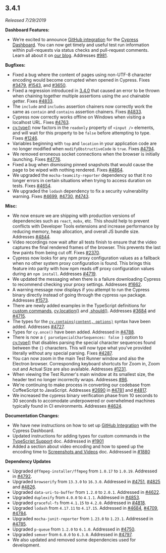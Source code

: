 ## 3.4.1

_Released 7/29/2019_

**Dashboard Features:**

- We’re excited to announce
  [GitHub integration](/guides/cloud/github-integration) for the
  [Cypress Dashboard](https://on.cypress.io/dashboard). You can now get timely
  and useful test run information within pull-requests via status checks and
  pull-request comments. Learn all about it on
  [our blog](https://www.cypress.io/blog/2019/07/29/github-integration-for-the-cypress-dashboard/).
  Addresses [#981](https://github.com/cypress-io/cypress/issues/981).

**Bugfixes:**

- Fixed a bug where the content of pages using non-UTF-8 character encoding
  would become corrupted when opened in Cypress. Fixes
  [#3479](https://github.com/cypress-io/cypress/issues/3479),
  [#1543](https://github.com/cypress-io/cypress/issues/1543), and
  [#3650](https://github.com/cypress-io/cypress/issues/3650).
- Fixed a regression introduced in [3.4.0](/guides/references/changelog#3-4-0)
  that caused an error to be thrown when chaining together multiple assertions
  using the `and` chainable getter. Fixes
  [#4833](https://github.com/cypress-io/cypress/issues/4833).
- The `include` and `includes` assertion chainers now correctly work the same as
  `contain` and `contains` assertion chainers. Fixes
  [#4833](https://github.com/cypress-io/cypress/issues/4833).
- Cypress now correctly works offline on Windows when visiting a localhost URL.
  Fixes [#4763](https://github.com/cypress-io/cypress/issues/4763).
- [cy.type()](/api/commands/type) now factors in the `readonly` property of
  `<input />` elements, and will wait for this property to be `false` before
  attempting to type. Fixes
  [#1246](https://github.com/cypress-io/cypress/issues/1246).
- Variables beginning with `top` and `location` in your application code are no
  longer modified when `modifyObstructiveCode` is `true`. Fixes
  [#4794](https://github.com/cypress-io/cypress/issues/4794).
- We removed erroneous socket connections when the browser is initially
  launching. Fixes [#4776](https://github.com/cypress-io/cypress/issues/4776).
- Fixed a bug when dismissing pinned snapshots that would cause the page to be
  wiped with nothing rendered. Fixes
  [#4864](https://github.com/cypress-io/cypress/issues/4864).
- We upgraded the `mocha-teamcity-reporter` dependency so that it no longer
  errors in certain situations when trying to access duration on tests. Fixes
  [#4654](https://github.com/cypress-io/cypress/issues/4654).
- We upgraded the `lodash` dependency to fix a security vulnerability warning.
  Fixes [#4699](https://github.com/cypress-io/cypress/issues/4699),
  [#4730](https://github.com/cypress-io/cypress/issues/4730),
  [#4743](https://github.com/cypress-io/cypress/issues/4743).

**Misc:**

- We now ensure we are shipping with production versions of dependencies such as
  `react`, `mobx`, etc. This should help to prevent conflicts with Developer
  Tools extensions and increase performance by reducing memory, heap allocation,
  and overall JS bundle size. Addresses
  [#4844](https://github.com/cypress-io/cypress/issues/4844).
- Video recordings now wait after all tests finish to ensure that the video
  captures the final rendered frames of the browser. This prevents the last few
  paints from being cut off. Fixes
  [#2370](https://github.com/cypress-io/cypress/issues/2370).
- Cypress now looks for any npm proxy configuration values as a fallback when no
  other system proxy configuration is found. This brings this feature into
  parity with how npm reads off proxy configuration values during an
  `npm install`. Addresses
  [#4719](https://github.com/cypress-io/cypress/issues/4719).
- We updated the messaging when there is a failure downloading Cypress to
  recommend checking your proxy settings. Addresses
  [#1662](https://github.com/cypress-io/cypress/issues/1662).
- A warning message now displays if you attempt to run the Cypress binary
  directly instead of going through the cypress `npm` package. Addresses
  [#1573](https://github.com/cypress-io/cypress/issues/1573).
- There are newly added examples in the TypeScript definitions for
  [custom commands](/api/cypress-api/custom-commands),
  [cy.location()](/api/commands/location) and [.should()](/api/commands/should).
  Addresses [#3684](https://github.com/cypress-io/cypress/issues/3684) and
  [#4715](https://github.com/cypress-io/cypress/issues/4715).
- The types for the [`cy.contains(content, options)`](/api/commands/contains)
  syntax have been added. Addresses
  [#4727](https://github.com/cypress-io/cypress/issues/4727).
- Types for `cy.once()` have been added. Addressed in
  [#4788](https://github.com/cypress-io/cypress/pull/4788).
- There is now a `{ parseSpecialCharSequences: false }` option to
  [cy.type()](/api/commands/type) that disables parsing the special character
  sequences found between the `{}` characters. This will now type what you've
  provided literally without any special parsing. Fixes
  [#4287](https://github.com/cypress-io/cypress/issues/4287).
- You can now zoom in the main Test Runner window and also the Electron browser.
  Corresponding keyboard shortcuts for Zoom in, Zoom out and Actual Size are
  also available. Addresses
  [#1231](https://github.com/cypress-io/cypress/issues/1231).
- When viewing the Test Runner's main window at its smallest size, the header
  text no longer incorrectly wraps. Addresses
  [#86](https://github.com/cypress-io/cypress/issues/86).
- We're continuing to make process in converting our codebase from CoffeeScript
  to JavaScript. Addresses
  [#2690](https://github.com/cypress-io/cypress/issues/2690) in
  [#4781](https://github.com/cypress-io/cypress/pull/4781) and
  [#4817](https://github.com/cypress-io/cypress/pull/4817).
- We increased the cypress binary verification phase from 10 seconds to 30
  seconds to accomodate underpowered or overwhelmed machines typically found in
  CI environments. Addresses
  [#4624](https://github.com/cypress-io/cypress/issues/4624).

**Documentation Changes:**

- We have new instructions on how to set up
  [GitHub Integration](/guides/cloud/github-integration) with the Cypress
  Dashboard.
- Updated instructions for adding types for custom commands in the
  [TypeScript Support](/guides/tooling/typescript-support#Types-for-custom-commands)
  doc. Addressed in
  [#1901](https://github.com/cypress-io/cypress-documentation/pull/1901)
- Added a section about video encoding and how to speed up the encoding time to
  [Screenshots and Videos](/guides/guides/screenshots-and-videos#Video-encoding)
  doc. Addressed in
  [#1880](https://github.com/cypress-io/cypress-documentation/pull/1880)

**Dependency Updates**

- Upgraded `@ffmpeg-installer/ffmpeg` from `1.0.17` to `1.0.19`. Addressed in
  [#4792](https://github.com/cypress-io/cypress/pull/4792).
- Upgraded `browserify` from `13.3.0` to `16.3.0`. Addressed in
  [#4751](https://github.com/cypress-io/cypress/pull/4751),
  [#4825](https://github.com/cypress-io/cypress/pull/4825) and
  [#4826](https://github.com/cypress-io/cypress/pull/4826).
- Upgraded `data-uri-to-buffer` from `1.2.0` to `2.0.1`. Addressed in
  [#4622](https://github.com/cypress-io/cypress/pull/4622).
- Upgraded `duplexify` from `4.0.0` to `4.1.1`. Addressed in
  [#4853](https://github.com/cypress-io/cypress/pull/4853).
- Upgraded `graceful-fs` from `4.1.15` to `4.2.0`. Addressed in
  [#4818](https://github.com/cypress-io/cypress/pull/4818).
- Upgraded `lodash` from `4.17.11` to `4.17.15`. Addressed in
  [#4684](https://github.com/cypress-io/cypress/pull/4684),
  [#4709](https://github.com/cypress-io/cypress/pull/4709),
  [#4784](https://github.com/cypress-io/cypress/pull/4784).
- Upgraded `mocha-junit-reporter` from `1.23.0` to `1.23.1`. Addressed in
  [#4785](https://github.com/cypress-io/cypress/pull/4785).
- Upgraded `p-queue` from `1.2.0` to `6.1.0`. Addressed in
  [#4750](https://github.com/cypress-io/cypress/pull/4750).
- Upgraded `semver` from `6.0.0` to `6.3.0`. Addressed in
  [#4797](https://github.com/cypress-io/cypress/pull/4797).
- We also updated and removed some dependencies used for development.
